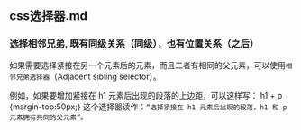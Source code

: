 

## css选择器.md

### 选择相邻兄弟, 既有同级关系（同级），也有位置关系（之后）

如果需要选择紧接在另一个元素后的元素，而且二者有相同的父元素，可以使用`相邻兄弟选择器`（Adjacent sibling selector）。

例如，如果要增加紧接在 h1 元素后出现的段落的上边距，可以这样写：
h1 + p {margin-top:50px;}
这个选择器读作：`“选择紧接在 h1 元素后出现的段落，h1 和 p 元素拥有共同的父元素”。`